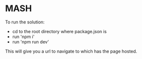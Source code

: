 # MASH

To run the solution:
- cd to the root directory where package.json is
- run 'npm i'
- run 'npm run dev'

This will give you a url to navigate to which has the page hosted.